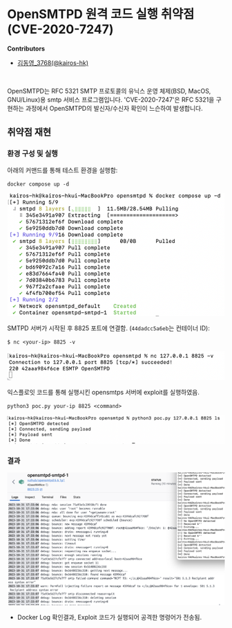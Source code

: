 # OpenSMTPD 원격 코드 실행 취약점 (CVE-2020-7247)

**Contributors**

-   [김동영_3768(@kairos-hk)](https://github.com/kairos-hk) 

<br/>

OpenSMTPD는 RFC 5321 SMTP 프로토콜의 유닉스 운영 체제(BSD, MacOS, GNU/Linux)용 smtp 서비스 프로그램입니다. 
'CVE-2020-7247'은 RFC 5321을 구현하는 과정에서 OpenSMTPD의 발신자/수신자 확인이 느슨하여 발생합니다.


## 취약점 재현
### 환경 구성 및 실행

아래의 커맨드를 통해 테스트 환경을 실행함:
```
docker compose up -d
```
![](1.png)

SMTPD 서버가 시작된 후 8825 포트에 연결함. (`44dadcc5a6eb`는 컨테이너 ID):
```
$ nc <your-ip> 8825 -v
```
![](2.png)

익스플로잇 코드를 통해 실행시킨 opensmtps 서버에 exploit를 실행하였음.
```
python3 poc.py your-ip 8825 <command> 
```
![](3.png)

### 결과
![](4.png)
-   Docker Log 확인결과, Exploit 코드가 실행되어 공격한 명령어가 전송됨.
